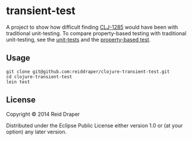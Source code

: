 # transient-test

A project to show how difficult finding
[CLJ-1285](http://dev.clojure.org/jira/browse/CLJ-1285) would have been with
traditional unit-testing. To compare property-based testing with traditional
unit-testing, see the [unit-tests](test/transient_test/unit_test.clj) and the
[property-based test](test/transient_test/property_test.clj).

## Usage

```shell
git clone git@github.com:reiddraper/clojure-transient-test.git
cd clojure-transient-test
lein test
```

## License

Copyright © 2014 Reid Draper

Distributed under the Eclipse Public License either version 1.0 or (at
your option) any later version.
